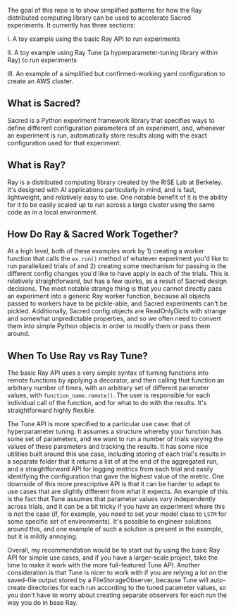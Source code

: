 The goal of this repo is to show simplified patterns for how the Ray distributed computing
 library can be used to accelerate Sacred experiments. It currently has three sections: 
 
 I. A toy example using the basic Ray API to run experiments
 
 II. A toy example using Ray Tune (a hyperparameter-tuning library within Ray) to run 
 experiments
 
 III. An example of a simplified but confirmed-working yaml configuration to create an AWS cluster. 
 
 ## What is Sacred? 
 Sacred is a Python experiment framework library that specifies ways to define different configuration
 parameters of an experiment, and, whenever an experiment is run, automatically store results along with the 
 exact configuration used for that experiment. 
 
 
 ## What is Ray? 
 Ray is a distributed computing library created by the RISE Lab at Berkeley. It's designed 
 with AI applications particularly in mind, and is fast, lightweight, and relatively easy to use. 
 One notable benefit of it is the ability for it to be easily scaled up to run across a large cluster using
 the same code as in a local environment. 
 
 ## How Do Ray & Sacred Work Together? 
 At a high level, both of these examples work by 1) creating a worker function that calls the 
 `ex.run()` method of whatever experiment you'd like to run parallelized trials of and 2) creating 
 some mechanism for passing in the different config changes you'd like to have apply in each of the
 trials. This is relatively straightforward, but has a few quirks, as a result of Sacred design decisions. 
 The most notable strange thing is that you cannot directly pass an experiment into a generic Ray worker 
 function, because all objects passed to workers have to be pickle-able, and Sacred experiments can't 
 be pickled. Additionally, Sacred config objects are ReadOnlyDicts with strange and somewhat unpredictable properties, 
 and so we often need to convert them into simple Python objects in order to modify them or 
 pass them around. 
 
 
 ## When To Use Ray vs Ray Tune?
 The basic Ray API uses a very simple syntax of turning functions into remote functions by applying a decorator, 
 and then calling that function an arbitrary number of times, with an arbitrary set of different parameter values, 
 with `function_name.remote()`. The user is responsible for each individual call of the function, and for 
 what to do with the results. It's straightforward highly flexible. 
 
 The Tune API is more specified to a particular use case: that of hyperparameter tuning. It assumes a structure 
 whereby your function has some set of parameters, and we want to run a number of trials varying the values 
 of these parameters and tracking the results. It has some nice utilities built around this use case, including 
 storing of each trial's results in a separate folder that it returns a list of at the end of the aggregated run, 
 and a straightforward API for logging metrics from each trial and easily identifying the configuration that 
 gave the highest value of the metric. One downside of this more prescriptive API is that it can be harder to adapt 
 to use cases that are slightly different from what it expects. An example of this is the fact that Tune assumes
 that parameter values vary independently across trials, and it can be a bit tricky if you have an experiment where this
 is not the case (if, for example, you need to set your model class to `LSTM` for some specific set of environments). 
 It's possible to engineer solutions around this, and one example of such a solution is present in the example, but it 
 is mildly annoying.
 
 Overall, my recommendation would be to start out by using the basic Ray API for simple use cases, and if you have a larger-scale project, 
 take the time to make it work with the more full-featured Tune API. Another consideration is that Tune is nicer to work
 with if you are relying a lot on the saved-file output stored by a FileStorageObserver, because Tune will auto-create 
 directories for each run according to the tuned parameter values, so you don't have to worry about creating separate 
 observers for each run the way you do in base Ray. 
 
 
 
 